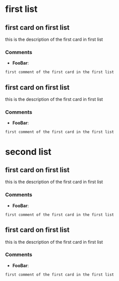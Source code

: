 # first list

## first card on first list 
this is the description of the first card in first list



### Comments
- **FooBar**:
```
first comment of the first card in the first list
```



## first card on first list 
this is the description of the first card in first list



### Comments
- **FooBar**:
```
first comment of the first card in the first list
```



# second list

## first card on first list 
this is the description of the first card in first list



### Comments
- **FooBar**:
```
first comment of the first card in the first list
```



## first card on first list 
this is the description of the first card in first list



### Comments
- **FooBar**:
```
first comment of the first card in the first list
```



